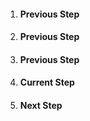 <ol class="usa-process-list">
    <li class="usa-process-list__item previous__step">
      <h4 class="usa-process-list__heading">Previous Step</h4>
    </li>
    <li class="usa-process-list__item previous__step">
      <h4 class="usa-process-list__heading">Previous Step</h4>
    </li>
    <li class="usa-process-list__item previous__step">
      <h4 class="usa-process-list__heading">Previous Step</h4>
    </li>
  <li class="usa-process-list__item current__step">
    <h4 class="usa-process-list__heading">Current Step</h4>
  </li>
  <li class="usa-process-list__item">
    <h4 class="usa-process-list__heading">Next Step</h4>
  </li>
</ol>